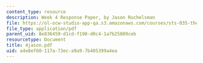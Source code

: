 ```yaml
---
content_type: resource
description: Week 4 Response Paper, by Jason Ruchelsman
file: https://ol-ocw-studio-app-qa.s3.amazonaws.com/courses/sts-035-the-history-of-computing-spring-2004/a4e8ef60117a73eca9a97b405399a4ea_4jason.pdf
file_type: application/pdf
parent_uid: 8e836459-d1cd-f190-d0c4-1a7b25809ceb
resourcetype: Document
title: 4jason.pdf
uid: a4e8ef60-117a-73ec-a9a9-7b405399a4ea
---
```

